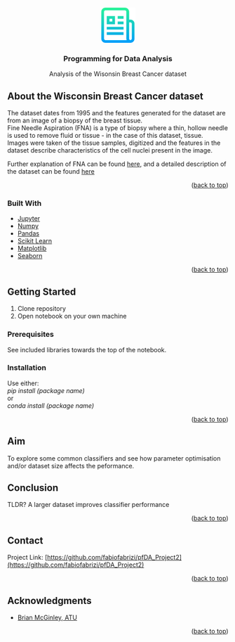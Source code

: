<div id="top"></div>

<!-- PROJECT LOGO -->
<br />
<div align="center">
  <a href="https://github.com/fabiofabrizi/pfDA_Project2">
    <img src="images/logo.png" alt="Logo" width="80" height="80">
  </a>

<h3 align="center">Programming for Data Analysis</h3>

  <p align="center">
    Analysis of the Wisonsin Breast Cancer dataset
    <br />
  </p>
</div>



<!-- ABOUT THE PROJECT -->
## About the Wisconsin Breast Cancer dataset

The dataset dates from 1995 and the features generated for the dataset are from an image of a biopsy of the breast tissue.<br>
Fine Needle Aspiration (FNA) is a type of biopsy where a thin, hollow needle is used to remove fluid or tissue - in the case of this dataset, tissue.<br>
Images were taken of the tissue samples, digitized and the features in the dataset describe characteristics of the cell nuclei present in the image.<br>

Further explanation of FNA can be found [here](https://www.cancer.org/cancer/breast-cancer/screening-tests-and-early-detection/breast-biopsy/fine-needle-aspiration-biopsy-of-the-breast.html), and a detailed description of the dataset can be found [here](https://www.kaggle.com/datasets/uciml/breast-cancer-wisconsin-data?select=data.csv)

<p align="right">(<a href="#top">back to top</a>)</p>



### Built With

* [Jupyter](https://jupyter.org/)
* [Numpy](https://numpy.org/)
* [Pandas](https://pandas.pydata.org/)
* [Scikit Learn](https://scikit-learn.org/stable/)
* [Matplotlib](https://matplotlib.org/)
* [Seaborn](https://seaborn.pydata.org/)

<p align="right">(<a href="#top">back to top</a>)</p>



<!-- GETTING STARTED -->
## Getting Started

1. Clone repository
2. Open notebook on your own machine

### Prerequisites

See included libraries towards the top of the notebook.

### Installation

Use either:<br>
*pip install (package name)*<br>
or<br>
*conda install (package name)*

<p align="right">(<a href="#top">back to top</a>)</p>



<!-- USAGE EXAMPLES -->
## Aim

To explore some common classifiers and see how parameter optimisation and/or dataset size affects the peformance.

## Conclusion
TLDR?
A larger dataset improves classifier performance

<p align="right">(<a href="#top">back to top</a>)</p>




<!-- CONTACT -->
## Contact

Project Link: [https://github.com/fabiofabrizi/pfDA_Project2](https://github.com/fabiofabrizi/pfDA_Project2)

<p align="right">(<a href="#top">back to top</a>)</p>



<!-- ACKNOWLEDGMENTS -->
## Acknowledgments

* [Brian McGinley, ATU]()

<p align="right">(<a href="#top">back to top</a>)</p>
